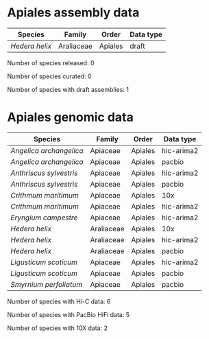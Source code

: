 # Apiales assembly data

| Species | Family | Order | Data type |
| -- | --- | --- | --- |
| *Hedera helix* | Araliaceae | Apiales | draft |

Number of species released: 0

Number of species curated: 0

Number of species with draft assemblies: 1

# Apiales genomic data

| Species | Family | Order | Data type |
| -- | --- | --- | --- |
| *Angelica archangelica* | Apiaceae | Apiales | hic-arima2 |
| *Angelica archangelica* | Apiaceae | Apiales | pacbio |
| *Anthriscus sylvestris* | Apiaceae | Apiales | hic-arima2 |
| *Anthriscus sylvestris* | Apiaceae | Apiales | pacbio |
| *Crithmum maritimum* | Apiaceae | Apiales | 10x |
| *Crithmum maritimum* | Apiaceae | Apiales | hic-arima2 |
| *Eryngium campestre* | Apiaceae | Apiales | hic-arima2 |
| *Hedera helix* | Araliaceae | Apiales | 10x |
| *Hedera helix* | Araliaceae | Apiales | hic-arima2 |
| *Hedera helix* | Araliaceae | Apiales | pacbio |
| *Ligusticum scoticum* | Apiaceae | Apiales | hic-arima2 |
| *Ligusticum scoticum* | Apiaceae | Apiales | pacbio |
| *Smyrnium perfoliatum* | Apiaceae | Apiales | pacbio |

Number of species with Hi-C data: 6

Number of species with PacBio HiFi data: 5

Number of species with 10X data: 2
